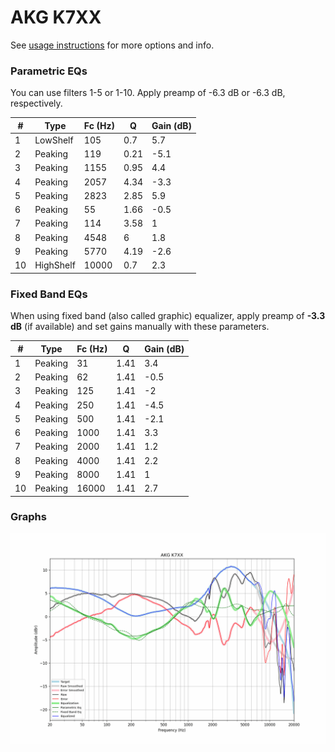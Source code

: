 # AKG K7XX
See [usage instructions](https://github.com/jaakkopasanen/AutoEq#usage) for more options and info.

### Parametric EQs
You can use filters 1-5 or 1-10. Apply preamp of -6.3 dB or -6.3 dB, respectively.

|   # | Type      |   Fc (Hz) |    Q |   Gain (dB) |
|-----|-----------|-----------|------|-------------|
|   1 | LowShelf  |       105 | 0.7  |         5.7 |
|   2 | Peaking   |       119 | 0.21 |        -5.1 |
|   3 | Peaking   |      1155 | 0.95 |         4.4 |
|   4 | Peaking   |      2057 | 4.34 |        -3.3 |
|   5 | Peaking   |      2823 | 2.85 |         5.9 |
|   6 | Peaking   |        55 | 1.66 |        -0.5 |
|   7 | Peaking   |       114 | 3.58 |         1   |
|   8 | Peaking   |      4548 | 6    |         1.8 |
|   9 | Peaking   |      5770 | 4.19 |        -2.6 |
|  10 | HighShelf |     10000 | 0.7  |         2.3 |

### Fixed Band EQs
When using fixed band (also called graphic) equalizer, apply preamp of **-3.3 dB** (if available) and set gains manually with these parameters.

|   # | Type    |   Fc (Hz) |    Q |   Gain (dB) |
|-----|---------|-----------|------|-------------|
|   1 | Peaking |        31 | 1.41 |         3.4 |
|   2 | Peaking |        62 | 1.41 |        -0.5 |
|   3 | Peaking |       125 | 1.41 |        -2   |
|   4 | Peaking |       250 | 1.41 |        -4.5 |
|   5 | Peaking |       500 | 1.41 |        -2.1 |
|   6 | Peaking |      1000 | 1.41 |         3.3 |
|   7 | Peaking |      2000 | 1.41 |         1.2 |
|   8 | Peaking |      4000 | 1.41 |         2.2 |
|   9 | Peaking |      8000 | 1.41 |         1   |
|  10 | Peaking |     16000 | 1.41 |         2.7 |

### Graphs
![](./AKG%20K7XX.png)
